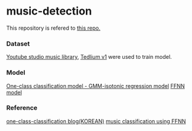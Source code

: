 # music-detection

This repository is refered to [this repo.](https://github.com/HendrickZhou/shazam-air)

### Dataset

[Youtube studio music library](https://studio.youtube.com/), [Tedlium v1](http://openslr.org/7/) were used to train model.

### Model

[One-class classification model - GMM-isotonic regression model](https://arxiv.org/pdf/1801.05365.pdf)
[FFNN model](https://github.com/HendrickZhou/shazam-air)

### Reference


[one-class-classification blog(KOREAN)](https://gaussian37.github.io/dl-concept-One-Class-Classification-for-Images-with-Deep-features/)
[music classification using FFNN](https://github.com/HendrickZhou/shazam-air)

